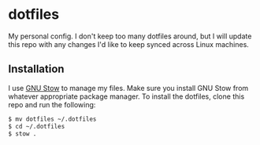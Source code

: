 # dotfiles
My personal config. I don't keep too many dotfiles around, but I will update this repo with any changes I'd like to keep synced across Linux machines.

## Installation
I use [GNU Stow](https://www.gnu.org/software/stow/) to manage my files. Make sure you install GNU Stow from whatever appropriate package manager.
To install the dotfiles, clone this repo and run the following:

```sh
$ mv dotfiles ~/.dotfiles
$ cd ~/.dotfiles
$ stow .
```
